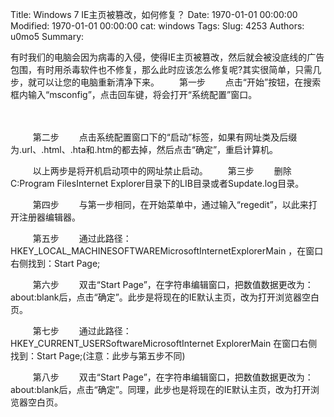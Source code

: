 Title: Windows 7 IE主页被篡改，如何修复？
Date: 1970-01-01 00:00:00
Modified: 1970-01-01 00:00:00
cat: windows
Tags: 
Slug: 4253
Authors: u0mo5 
Summary: 

有时我们的电脑会因为病毒的入侵，使得IE主页被篡改，然后就会被没底线的广告包围，有时用杀毒软件也不修复，那么此时应该怎么修复呢?其实很简单，只需几步，就可以让您的电脑重新清净下来。
　　第一步
　　点击“开始”按钮，在搜索框内输入“msconfig”，点击回车键，将会打开“系统配置”窗口。
　　

 
　　

 
　　第二步
　　点击系统配置窗口下的“启动”标签，如果有网址类及后缀为.url、.html、.hta和.htm的都去掉，然后点击“确定”，重启计算机。
　　

 
　　以上两步是将开机启动项中的网址禁止启动。
　　第三步
　　删除C:Program FilesInternet Explorer目录下的LIB目录或者Supdate.log目录。
　　

 
　　第四步
　　与第一步相同，在开始菜单中，通过输入“regedit”，以此来打开注册器编辑器。
　　

 
　　第五步
　　通过此路径：HKEY_LOCAL_MACHINESOFTWAREMicrosoftInternetExplorerMain ，在窗口右侧找到：Start Page;
　　

 
　　第六步
　　双击“Start Page”，在字符串编辑窗口，把数值数据更改为：about:blank后，点击“确定”。此步是将现在的IE默认主页，改为打开浏览器空白页。
　　

 
　　第七步
　　通过此路径：HKEY_CURRENT_USERSoftwareMicrosoftInternet ExplorerMain 在窗口右侧找到：Start Page;(注意：此步与第五步不同)
　　

 
　　第八步
　　双击“Start Page”，在字符串编辑窗口，把数值数据更改为：about:blank后，点击“确定”。同理，此步也是将现在的IE默认主页，改为打开浏览器空白页。
